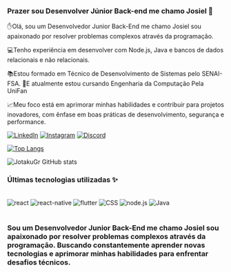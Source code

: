 ### Prazer sou Desenvolver Júnior Back-end me chamo Josiel 👋

✋Olá, sou um Desenvolvedor Junior Back-End me chamo Josiel sou apaixonado por resolver problemas complexos através da programação.

💻Tenho experiência em desenvolver com Node.js, Java e bancos de dados relacionais e não relacionais. 

📚Estou formado em Técnico de Desenvolvimento de Sistemas pelo SENAI-FSA.
📍E atualmente estou cursando Engenharia da Computação Pela UniFan

📈Meu foco está em aprimorar minhas habilidades e contribuir para projetos inovadores, com ênfase em boas práticas de desenvolvimento, segurança e performance.

[![LinkedIn](https://img.shields.io/badge/LinkedIn-0077B5?style=for-the-badge&logo=linkedin&logoColor=white)](https://www.linkedin.com/in/josielamorim?utm_source=share&utm_campaign=share_via&utm_content=profile&utm_medium=android_app) [![Instagram](https://img.shields.io/badge/Instagram-E4405F?style=for-the-badge&logo=instagram&logoColor=white)](https://www.instagram.com/josiel.adj_san?igsh=cGFxZWJjNXVyMGdz) [![Discord](https://img.shields.io/badge/Discord-7289DA?style=for-the-badge&logo=discord&logoColor=white)](https://discord.com/invite/RnkZNkdw) 

[![Top Langs](https://github-readme-stats.vercel.app/api/top-langs/?username=anuraghazra&layout=donut)](https://github.com/anuraghazra/github-readme-stats)

![JotakuGr GitHub stats](https://github-readme-stats.vercel.app/api?username=jotakugr&show_icons=true&theme=dracula) 


### Últimas tecnologias utilizadas ✨ 

 <div style="display: inline_block"><br/>
   <img align="center" alt="react" src="https://img.shields.io/badge/React-20232A?style=for-the-badge&logo=react&logoColor=61DAFB" />
   <img align="center" alt="react-native" src="https://img.shields.io/badge/React_Native-20232A?style=for-the-badge&logo=react&logoColor=61DAFB" />
   <img align="center" alt="flutter" src="https://img.shields.io/badge/Flutter-02569B?style=for-the-badge&logo=flutter&logoColor=white" />
   <img align="center" alt="CSS" src="https://img.shields.io/badge/CSS-239120?&style=for-the-badge&logo=css3&logoColor=white" />
   <img align="center" alt="node.js" src="https://img.shields.io/badge/Node.js-43853D?style=for-the-badge&logo=node.js&logoColor=white"/>
   <img align="center" alt="Java" src="https://img.shields.io/badge/Java-ED8B00?style=for-the-badge&logo=openjdk&logoColor=white"/>
 </div><br/>
 
### Sou um Desenvolvedor Junior Back-End me chamo Josiel sou apaixonado por resolver problemas complexos através da programação. Buscando constantemente aprender novas tecnologias e aprimorar minhas habilidades para enfrentar desafios técnicos.
